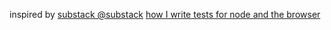 inspired by [substack
@substack](https://twitter.com/substack) [how I write tests for node and the browser](http://substack.net/how_I_write_tests_for_node_and_the_browser)